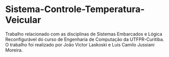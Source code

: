 # Sistema-Controle-Temperatura-Veicular

Trabalho relacionado com as disciplinas de Sistemas Embarcados e Lógica Reconfigurável do curso de Engenharia de Computação da UTFPR-Curitiba.
O trabalho foi realizado por João Victor Laskoski e Luis Camilo Jussiani Moreira.
